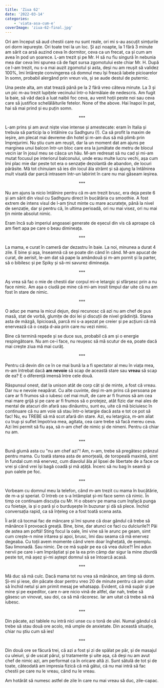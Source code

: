 ```yaml
---
title: 'Ziua 62'
date: '2022-03-14'
categories:
    - 'viata-asa-cum-e'
coverImage: 'ziua-62-final.jpg'
---
```


Ori am început să aud chestii care nu sunt reale, ori mi s-au ascuțit simțurile ori dorm iepurește. Ori toate trei la un loc. Și azi noapte, la 1 fără 3 minute am sărit ca arsă auzind ceva în dormitor, ceva ca un frecat, ca și cum am avea în pod un șoarece. L-am trezit și pe Mr. H să nu fiu singură în nebunia mea dar ceva îmi spunea că de fapt sursa zgomotului este chiar Mr. H. După ce l-am trezit, nu s-a mai auzit zgomotul și asta, deși nu am reușit să validez 100%, îmi întărește convingerea că domnul meu își freacă labele picioarelor în somn, probabil alergând prin vreun vis, și se aude destul de puternic.

Una peste alta, am stat trează până pe la 2 fără vreo câteva minute. La 3 și un pic m-au trezit lupițele vecinului într-o hărmălaie de nedescris. Am fugit la baie, să văd dacă a luat naibii foc ceva, au venit hoții peste noi sau ceva care să justifice schelălăiturile fetelor. None of the above. Hai înapoi în pat, hai să mai prind și eu puțin somn.

<p style="text-align: center;">***</p>

L-am prins și am avut niște vise intense și amestecate: eram în Italia și trebuia să particip la o întâlnire cu Sadhguru (!). Ca să profit la maxim de ieșire, am plecat mai devreme din hotel și m-am dus să mă plimb prin împrejurimi. Nu știu cum am reușit, dar la un moment dat am ajuns pe marginea unui balcon într-un bloc care era la jumătate de metru de blocul vecin iar în josul meu se căsca un hău. M-am redresat să nu cad și mi-am mutat focusul pe interiorul balconului, unde erau multe lucru vechi, așa cum îmi plac mie dar peste tot era o senzație dezolantă de abandon, de locuri părăsite. Mă tot chinuiam să ies din locul ăla strâmt și să ajung la întâlnirea mult visată dar parcă intrasem într-un labirint în care nu mai găseam ieșirea.

<p style="text-align: center;">***</p>

Nu am ajuns la nicio întâlnire pentru că m-am trezit brusc, era deja peste 6 și am sărit din visul cu Sadhguru direct în bucătăria cu smoothie. A fost extrem de intens visul de l-am ținut minte cu mare acuratețe, până la nivel de senzație, dar și pentru că, în ultima perioadă, ori nu mai visez, ori nu mai țin minte absolut nimic.

Eram încă sub imperiul angoasei generate de eșecul din vis că aproape că am fiert apa pe care o beau dimineața.

<p style="text-align: center;">***</p>

La mama, e curat în cameră dar dezastru în baie. La noi, minunea a durat 4 zile. E bine și așa, înseamnă că se poate din când în când. M-am apucat de curat, de aerisit, le-am dat să pape la amândouă și m-am pornit și la parter, să o bibilesc și pe Spiky și să-mi savurez dimineața.

<p style="text-align: center;">***</p>

Aș vrea să fac o mie de chestii dar corpul mi-e letargic și sfârșesc prin a nu face nimic. Am așa o ciudă pe mine că mi-am irosit timpul dar uite că nu am fost în stare de nimic.

<p style="text-align: center;">***</p>

O aduc pe mama la micul dejun, deși recunosc că azi nu am chef de pus masă, stat de vorbă, glumițe de doi lei și discuții de nivel grădiniță. Starea asta de mâzgă, lipicioasă, parcă mi s-a așezat pe creier și pe acțiuni că mă enervează că o ceața d-aia prin care nu vezi nimic.

Bine că termină repede și se duce sus, probabil că am și o energie respingătoare. Nu am ce-i face, nu reușesc să mă scutur de ea, poate dacă mai crește ziua mă mai curăț.

<p style="text-align: center;">***</p>

Pentru că devin din ce în ce mai bună la a fi spectator al meu în viața mea, m-am întrebat dacă **am nevoie** să scap de această stare sau **vreau** să scap de ea? E o diferență imensă între cele două.

Răspunsul onest, dat la unison atât de corp cât și de minte, a fost că vreau. Dar nu e nevoie neapărat. Cu alte cuvinte, deși m-am prins că persoana pe care ar fi frumos să o iubesc cel mai mult, de care ar fi frumos să am cea mai mare grijă și pe care ar fi frumos să o protejez, atât fizic dar mai ales de mental de atacuri din afară sau dinăuntru, sunt eu, uite că mă biciuiesc în continuare că nu am voie să stau într-o letargie dacă asta e tot ce pot să fac! Nu, eu TREBE să mă scot afară din stare. Azi, eu letargica, m-am aliat cu trup și suflet împotriva mea, agitata, cea care trebe să facă mereu ceva. Azi îmi permit să fiu așa, să n-am chef de nimic și de nimeni. Pentru că chiar nu am.

<p style="text-align: center;">***</p>

Bună glumă asta cu "nu am chef azi"! Am, n-am, trebe să pregătesc prânzul pentru mama. Cu toată starea asta de amorțeală, de toropeală maximă, simt în fundal cum mă enervez, cum diavolul ăla al lipsei de libertate de a face ce vrei și când vrei își bagă coadă și mă ațâță. Încerc să nu bag în seamă și pun oalele pe foc.

<p style="text-align: center;">***</p>

Vorbeam cu domnul meu la telefon, când m-am trezit cu mama în bucătărie, de m-a și speriat. O întreb ce s-a întâmplat și-mi face semn că nimic. În timp ce continuam discuția cu Mr. H o observ pe mama cum înșfacă punga cu foietaje, ia și o pară și o burdușește în buzunar și dă să plece. Închid conversația rapid, ca să înțeleg ce a fost toată scena asta.

Îi arăt că tocmai fac de mâncare și îmi spune că doar gândul că trebe să mănânce îi provoacă greață. Bine, bine, dar atunci ce faci cu dulciurile?! Păi de astea am poftă! Sting focul la oale, îmi vine să le arunc pe geam, simt cum crește-n mine iritarea și apoi, brusc, îmi dau seama că mă enervez degeaba. Cu toții avem momente când vrem doar înghețată, de exemplu. Sau limonadă. Sau nimic. De ce mă supăr pe ea că vrea dulce?! Îmi adun nervii pe care i-am împrăștiat și pe la ea prin câmp dar sigur la mine zburdă peste tot, mă așez și-mi aștept domnul să se întoarcă acasă.

<p style="text-align: center;">***</p>

Mă duc să mă culc. Dacă mama tot nu vrea să mănânce, am timp să dorm. Și-mi și iese, din păcate doar pentru vreo 20 de minute pentru că am uitat să închid netul și am primit mesaj pe whatsapp. Evident, că mă supăr și pe mine și pe expeditor, care n-are nicio vină de altfel, dar nah, trebe să găsesc un vinovat, sau doi, ca să mă răcoresc. Iar am uitat că trebe să mă iubesc.

<p style="text-align: center;">***</p>

Din păcate, azi tablele nu intră nici unse cu o tonă de ulei. Numai gândul că trebe să stau două ore acolo, mă umple de anxietate. Din această situație, chiar nu știu cum să ies!

<p style="text-align: center;">***</p>

Din două ore se făcură trei, că azi a fost și zi de spălat pe păr, și de masajul cu uleiuri, și de uscat părul, și tratamente și uite așa, că deși nu am avut chef de nimic azi, am performat ca în oricare altă zi. Sunt sătulă de tot și de toate, câteodată am impresia fizică că mă gâtui, că nu mai intră să fac chestii pe care nu le vreau, când nu le vreau.

Am hotărât să numesc astfel de zile în care nu mai vreau să duc, zile-capac.
